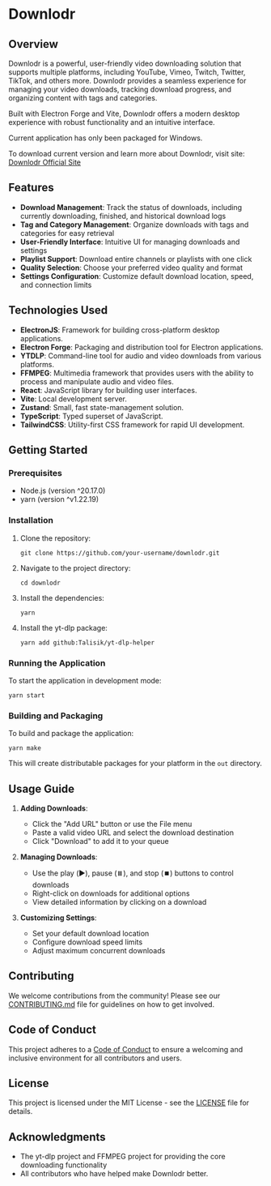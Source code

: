 # Downlodr

## Overview

Downlodr is a powerful, user-friendly video downloading solution that supports multiple platforms, including YouTube, Vimeo, Twitch, Twitter, TikTok, and others more. Downlodr provides a seamless experience for managing your video downloads, tracking download progress, and organizing content with tags and categories.

Built with Electron Forge and Vite, Downlodr offers a modern desktop experience with robust functionality and an intuitive interface.

Current application has only been packaged for Windows.

To download current version and learn more about Downlodr, visit site: <a href="https://downlodr.com/">Downlodr Official Site</a>

## Features

- **Download Management**: Track the status of downloads, including currently downloading, finished, and historical download logs
- **Tag and Category Management**: Organize downloads with tags and categories for easy retrieval
- **User-Friendly Interface**: Intuitive UI for managing downloads and settings
- **Playlist Support**: Download entire channels or playlists with one click
- **Quality Selection**: Choose your preferred video quality and format
- **Settings Configuration**: Customize default download location, speed, and connection limits

## Technologies Used

- **ElectronJS**: Framework for building cross-platform desktop applications.
- **Electron Forge**: Packaging and distribution tool for Electron applications.
- **YTDLP**: Command-line tool for audio and video downloads from various platforms.
- **FFMPEG**: Multimedia framework that provides users with the ability to process and manipulate audio and video files.
- **React**: JavaScript library for building user interfaces.
- **Vite**: Local development server.
- **Zustand**: Small, fast state-management solution.
- **TypeScript**: Typed superset of JavaScript.
- **TailwindCSS**: Utility-first CSS framework for rapid UI development.

## Getting Started

### Prerequisites

- Node.js (version ^20.17.0)
- yarn (version ^v1.22.19)

### Installation

1. Clone the repository:
   ```
   git clone https://github.com/your-username/downlodr.git
   ```

2. Navigate to the project directory:
   ```
   cd downlodr
   ```

3. Install the dependencies:
   ```
   yarn
   ```

4. Install the yt-dlp package:
   ```
   yarn add github:Talisik/yt-dlp-helper
   ```

### Running the Application

To start the application in development mode:
   ```
yarn start
   ```

### Building and Packaging

To build and package the application:
   ```
yarn make
   ```

This will create distributable packages for your platform in the `out` directory.

## Usage Guide

1. **Adding Downloads**:
   - Click the "Add URL" button or use the File menu
   - Paste a valid video URL and select the download destination
   - Click "Download" to add it to your queue

2. **Managing Downloads**:
   - Use the play (▶️), pause (⏸️), and stop (⏹️) buttons to control downloads
   - Right-click on downloads for additional options
   - View detailed information by clicking on a download

3. **Customizing Settings**:
   - Set your default download location
   - Configure download speed limits
   - Adjust maximum concurrent downloads

## Contributing

We welcome contributions from the community! Please see our [CONTRIBUTING.md](CONTRIBUTING.md) file for guidelines on how to get involved.

## Code of Conduct

This project adheres to a [Code of Conduct](CODE_OF_CONDUCT.md) to ensure a welcoming and inclusive environment for all contributors and users.

## License

This project is licensed under the MIT License - see the [LICENSE](LICENSE) file for details.

## Acknowledgments

- The yt-dlp project and FFMPEG project for providing the core downloading functionality
- All contributors who have helped make Downlodr better.
